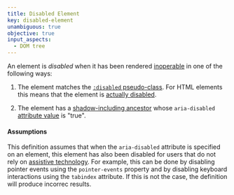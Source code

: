 ```yaml
---
title: Disabled Element
key: disabled-element
unambiguous: true
objective: true
input_aspects:
  - DOM tree
---
```


An element is _disabled_ when it has been rendered [inoperable][] in one of the following ways:

1. The element matches the [`:disabled` pseudo-class][disabled pseudo-class]. For HTML elements this means that the element is [actually disabled][].

2. The element has a [shadow-including ancestor][] whose `aria-disabled` [attribute value][] is "true".

#### Assumptions

This definition assumes that when the `aria-disabled` attribute is specified on an element, this element has also been disabled for users that do not rely on [assistive technology][]. For example, this can be done by disabling pointer events using the `pointer-events` property and by disabling keyboard interactions using the `tabindex` attribute. If this is not the case, the definition will produce incorrec results.

[actually disabled]: https://html.spec.whatwg.org/multipage/semantics-other.html#concept-element-disabled 'HTML definition of Actually Disabled'
[assistive technology]: https://www.w3.org/TR/WCAG21/#dfn-assistive-technologies 'WCAG definition of Assistive Technologies'
[attribute value]: #attribute-value 'Definition of Attribute Value'
[disabled pseudo-class]: https://drafts.csswg.org/selectors/#disabled-pseudo "CSS Selectors Level 4 (Editor's Draft), definition of the :disabled pseudo-class"
[inoperable]: https://www.w3.org/TR/wai-aria/#dfn-operable
[shadow-including ancestor]: https://dom.spec.whatwg.org/#concept-shadow-including-ancestor
